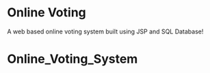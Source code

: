 # Online Voting

A web based online voting system built using JSP and SQL Database!
# Online_Voting_System
